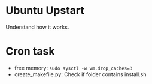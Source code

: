# Ubuntu Upstart

Understand how it works.

# Cron task

+ free memory: `sudo sysctl -w vm.drop_caches=3`
+ create_makefile.py: Check if folder contains install.sh

